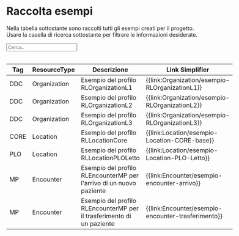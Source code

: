 <html>
  <head>
    <script src="https://ajax.googleapis.com/ajax/libs/jquery/3.6.0/jquery.min.js"></script>
    <script>
      $(document).ready(function () {
        $("#myInput").on("keyup", function () {
          var value = $(this).val().toLowerCase();
          $("#myTable tr").filter(function () {
            $(this).toggle($(this).text().toLowerCase().indexOf(value) > -1);
          });
        });
      });
    </script>
  </head>
  <body>
    <h1>Raccolta esempi</h1>
    <div>
      <p>
        Nella tabella sottostante sono raccolti tutti gli esempi creati per il progetto.
        <br />
        Usare la casella di ricerca sottostante per filtrare le informazioni
        desiderate.
      </p>
      <input id="myInput" type="text" placeholder="Cerca.." />
    </div>
    <br/>
    <table style="width: fit-content">
  <thead>
    <tr>
      <th>Tag</th>
      <th>ResourceType</th>
      <th>Descrizione</th>
      <th>Link Simplifier</th>
    </tr>
  </thead>
  <tbody id="myTable">
    <tr>
      <td>DDC</td>
      <td>Organization</td>
      <td>Esempio del profilo RLOrganizationL1</td>
      <td>{{link:Organization/esempio-RLOrganizationL1}}</td>
    </tr>
    <tr>
      <td>DDC</td>
      <td>Organization</td>
      <td>Esempio del profilo RLOrganizationL2</td>
      <td>{{link:Organization/esempio-RLOrganizationL2}}</td>
    </tr>
    <tr>
      <td>DDC</td>
      <td>Organization</td>
      <td>Esempio del profilo RLOrganizationL3</td>
      <td>{{link:Organization/esempio-RLOrganizationL3}}</td>
    </tr>
    <tr>
      <td>CORE</td>
      <td>Location</td>
      <td>Esempio del profilo RLLocationCore</td>
      <td>{{link:Location/esempio-Location-CORE-base}}</td>
    </tr>
    <tr>
      <td>PLO</td>
      <td>Location</td>
      <td>Esempio del profilo RLLocationPLOLetto</td>
      <td>{{link:Location/esempio-Location-PLO-Letto}}</td>
    </tr>
    <tr>
      <td>MP</td>
      <td>Encounter</td>
      <td>Esempio del profilo RLEncounterMP per l'arrivo di un nuovo paziente</td>
      <td>{{link:Encounter/esempio-encounter-arrivo}}</td>
    </tr>
    <tr>
      <td>MP</td>
      <td>Encounter</td>
      <td>Esempio del profilo RLEncounterMP per il trasferimento di un paziente</td>
      <td>{{link:Encounter/esempio-encounter-trasferimento}}</td>
    </tr>
  </tbody>
</table>
  </body>
</html>